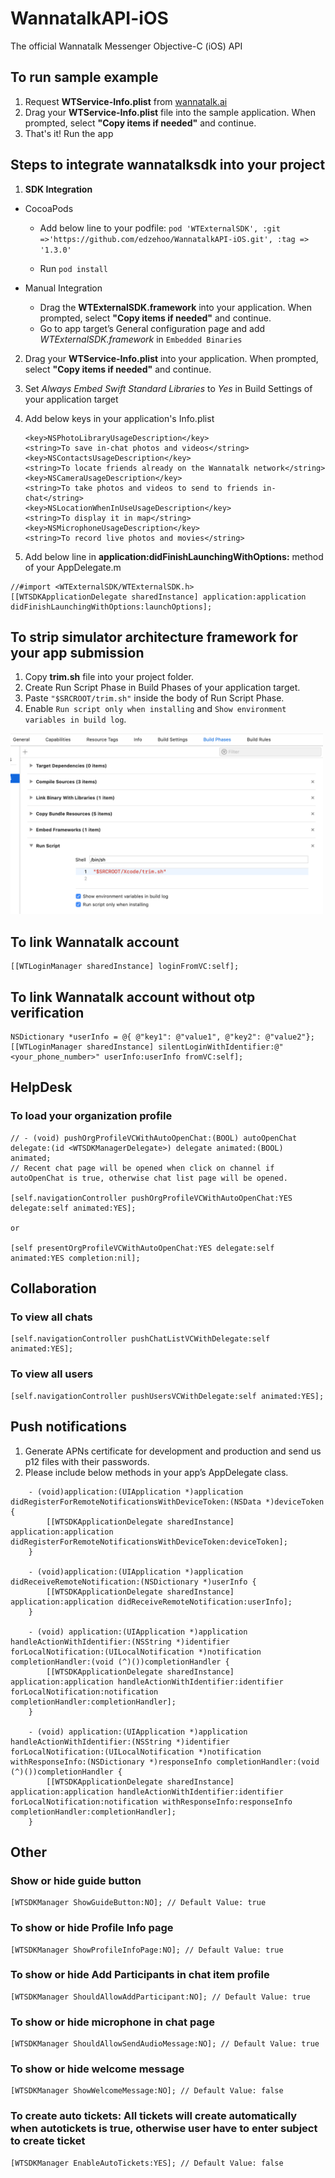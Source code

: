 # WannatalkAPI-iOS
The official Wannatalk Messenger Objective-C (iOS) API

## To run sample example
1. Request **WTService-Info.plist** from [wannatalk.ai](https://wannatalk.ai)
2. Drag your **WTService-Info.plist** file into the sample application. When prompted, select **"Copy items if needed"** and continue.
3. That's it! Run the app

## Steps to integrate wannatalksdk into your project
1. **SDK Integration**
- CocoaPods
	- Add below line to your podfile:
      ```pod 'WTExternalSDK', :git =>'https://github.com/edzehoo/WannatalkAPI-iOS.git', :tag => '1.3.0'```
  
	- Run  `pod install`

- Manual Integration
	- Drag the **WTExternalSDK.framework** into your application. When prompted, select **"Copy items if needed"** and continue.
	- Go to app target’s General configuration page and add *WTExternalSDK.framework* in `Embedded Binaries`
2. Drag your **WTService-Info.plist** into your application. When prompted, select **"Copy items if needed"** and continue.
3. Set *Always Embed Swift Standard Libraries* to *Yes* in Build Settings of your application target
4. Add below keys in your application's Info.plist

    ```
   <key>NSPhotoLibraryUsageDescription</key>
   <string>To save in-chat photos and videos</string>
   <key>NSContactsUsageDescription</key>
   <string>To locate friends already on the Wannatalk network</string>
   <key>NSCameraUsageDescription</key>
   <string>To take photos and videos to send to friends in-chat</string>
   <key>NSLocationWhenInUseUsageDescription</key>
   <string>To display it in map</string>
   <key>NSMicrophoneUsageDescription</key>
   <string>To record live photos and movies</string>
	  ```
5. Add below line in **application:didFinishLaunchingWithOptions:** method of your AppDelegate.m
```
//#import <WTExternalSDK/WTExternalSDK.h>
[[WTSDKApplicationDelegate sharedInstance] application:application didFinishLaunchingWithOptions:launchOptions];
```
## To strip simulator architecture framework for your app submission
1. Copy **trim.sh** file into your project folder.
2. Create Run Script Phase in Build Phases of your application target.
3. Paste `"$SRCROOT/trim.sh"` inside the body of Run Script Phase.
4. Enable `Run script only when installing` and `Show environment variables in build log`.
<img src="Screenshots/Screenshot1.png" width="500">

## To link Wannatalk account
    [[WTLoginManager sharedInstance] loginFromVC:self];

## To link Wannatalk account without otp verification
    NSDictionary *userInfo = @{ @"key1": @"value1", @"key2": @"value2"};
    [[WTLoginManager sharedInstance] silentLoginWithIdentifier:@"<your_phone_number>" userInfo:userInfo fromVC:self];

## HelpDesk
### To load your organization profile
    // - (void) pushOrgProfileVCWithAutoOpenChat:(BOOL) autoOpenChat delegate:(id <WTSDKManagerDelegate>) delegate animated:(BOOL) animated;
    // Recent chat page will be opened when click on channel if autoOpenChat is true, otherwise chat list page will be opened.
    
    [self.navigationController pushOrgProfileVCWithAutoOpenChat:YES delegate:self animated:YES];
    
    or
    
    [self presentOrgProfileVCWithAutoOpenChat:YES delegate:self animated:YES completion:nil];

## Collaboration
### To view all chats
    [self.navigationController pushChatListVCWithDelegate:self animated:YES];
    
### To view all users
    [self.navigationController pushUsersVCWithDelegate:self animated:YES];

## Push notifications
1. Generate APNs certificate for development and production and send us p12 files with their passwords. 
2. Please include below methods in your app’s AppDelegate class.
```
    - (void)application:(UIApplication *)application didRegisterForRemoteNotificationsWithDeviceToken:(NSData *)deviceToken {  
        [[WTSDKApplicationDelegate sharedInstance] application:application didRegisterForRemoteNotificationsWithDeviceToken:deviceToken]; 
    }
        
    - (void)application:(UIApplication *)application didReceiveRemoteNotification:(NSDictionary *)userInfo { 
        [[WTSDKApplicationDelegate sharedInstance] application:application didReceiveRemoteNotification:userInfo];
    }
        
    - (void) application:(UIApplication *)application handleActionWithIdentifier:(NSString *)identifier forLocalNotification:(UILocalNotification *)notification completionHandler:(void (^)())completionHandler { 
        [[WTSDKApplicationDelegate sharedInstance] application:application handleActionWithIdentifier:identifier forLocalNotification:notification completionHandler:completionHandler]; 
    }
        
    - (void) application:(UIApplication *)application handleActionWithIdentifier:(NSString *)identifier forLocalNotification:(UILocalNotification *)notification withResponseInfo:(NSDictionary *)responseInfo completionHandler:(void (^)())completionHandler {  
        [[WTSDKApplicationDelegate sharedInstance] application:application handleActionWithIdentifier:identifier forLocalNotification:notification withResponseInfo:responseInfo completionHandler:completionHandler]; 
    } 
```
## Other
### Show or hide guide button
    [WTSDKManager ShowGuideButton:NO]; // Default Value: true

### To show or hide Profile Info page
    [WTSDKManager ShowProfileInfoPage:NO]; // Default Value: true

### To show or hide Add Participants in chat item profile
    [WTSDKManager ShouldAllowAddParticipant:NO]; // Default Value: true

### To show or hide microphone in chat page
    [WTSDKManager ShouldAllowSendAudioMessage:NO]; // Default Value: true

### To show or hide welcome message
    [WTSDKManager ShowWelcomeMessage:NO]; // Default Value: false

### To create auto tickets: All tickets will create automatically when autotickets is true, otherwise user have to enter subject to create ticket
    [WTSDKManager EnableAutoTickets:YES]; // Default Value: false
